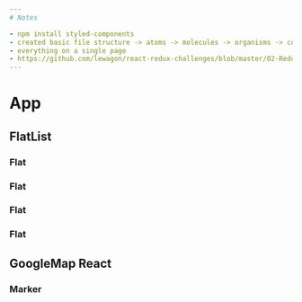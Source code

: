 ```yaml
---
# Notes

- npm install styled-components
- created basic file structure -> atoms -> molecules -> organisms -> containers
- everything on a single page
- https://github.com/lewagon/react-redux-challenges/blob/master/02-Redux/01-React-Advanced/README.md
---
```


# App

## FlatList

### Flat

### Flat

### Flat

### Flat

## GoogleMap React

### Marker
